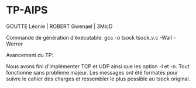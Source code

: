 # TP-AIPS

GOUTTE Léonie | ROBERT Gwenael | 3MicD 

Commande de génération d'éxécutable: gcc -o tsock tsock_v.c -Wall -Werror

Avancement du TP: 

Nous avons fini d'implémenter TCP et UDP ainsi que les option -l et -n. Tout fonctionne sans problème majeur. Les messages ont été formatés pour suivre le cahier des charges et ressembler le plus possible au tsock original. 
